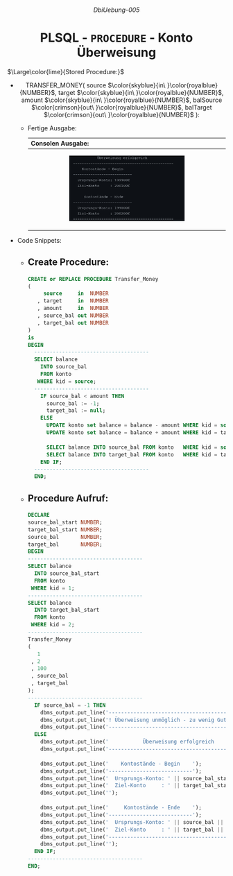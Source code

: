 ###### <p align="center"> DbiUebung-005 </p>

<div align="center">
  
  # PLSQL - `PROCEDURE` - Konto Überweisung   

  <p align="left">  $\Large\color{lime}{Stored Procedure:}$ </p>  
    
   - <p align=left">TRANSFER_MONEY( source $\color{skyblue}{in\ }\color{royalblue}{NUMBER}$, target $\color{skyblue}{in\ }\color{royalblue}{NUMBER}$, amount $\color{skyblue}{in\ }\color{royalblue}{NUMBER}$, balSource $\color{crimson}{out\ }\color{royalblue}{NUMBER}$, balTarget $\color{crimson}{out\ }\color{royalblue}{NUMBER}$ ):</p>
  
     - <p align="left"> Fertige Ausgabe: </p>

        |    Consolen Ausgabe:                               |   
        |:---------------------------------------------------|   
        | <p align="center"><img src="img/output.png" alt="output" width=60%></p>  |   

</div>
  
  - <p align="left"> Code Snippets: </p>
  
      - ## Create Procedure:
        ```SQL
        CREATE or REPLACE PROCEDURE Transfer_Money 
        (
             source     in  NUMBER
           , target     in  NUMBER
           , amount     in  NUMBER
           , source_bal out NUMBER
           , target_bal out NUMBER
        ) 
        is 
        BEGIN  
          -------------------------------------
          SELECT balance
            INTO source_bal
            FROM konto
           WHERE kid = source;
          -------------------------------------
            IF source_bal < amount THEN
              source_bal := -1;
              target_bal := null;
            ELSE
              UPDATE konto set balance = balance - amount WHERE kid = source;
              UPDATE konto set balance = balance + amount WHERE kid = target;

              SELECT balance INTO source_bal FROM konto   WHERE kid = source;
              SELECT balance INTO target_bal FROM konto   WHERE kid = target;
            END IF;
          -------------------------------------
          END;
        ```

      - ## Procedure Aufruf:
        ```SQL
        DECLARE 
        source_bal_start NUMBER;
        target_bal_start NUMBER;
        source_bal       NUMBER;
        target_bal       NUMBER;
        BEGIN
        -------------------------------------
        SELECT balance
          INTO source_bal_start
          FROM konto
         WHERE kid = 1;
        -------------------------------------
        SELECT balance
          INTO target_bal_start
          FROM konto
         WHERE kid = 2;
        -------------------------------------
        Transfer_Money
        (
           1
         , 2
         , 100
         , source_bal
         , target_bal
        );
        -------------------------------------
          IF source_bal = -1 THEN
            dbms_output.put_line('----------------------------------------------');
            dbms_output.put_line('! Überweisung unmöglich - zu wenig Guthaben !' );
            dbms_output.put_line('----------------------------------------------');
          ELSE
            dbms_output.put_line('           Überweisung erfolgreich            ');
            dbms_output.put_line('----------------------------------------------');

            dbms_output.put_line('    Kontostände - Begin    ');
            dbms_output.put_line('---------------------------');
            dbms_output.put_line('  Ursprungs-Konto: ' || source_bal_start || '€');
            dbms_output.put_line('  Ziel-Konto     : ' || target_bal_start || '€');
            dbms_output.put_line('');

            dbms_output.put_line('     Kontostände - Ende    ');
            dbms_output.put_line('---------------------------');
            dbms_output.put_line('  Ursprungs-Konto: ' || source_bal || '€');
            dbms_output.put_line('  Ziel-Konto     : ' || target_bal || '€');
            dbms_output.put_line('----------------------------------------------');
            dbms_output.put_line('');
          END IF;
        -------------------------------------
        END;
        ```
        
    
